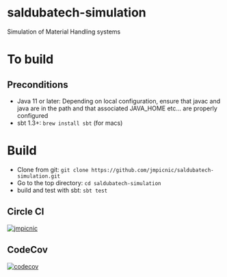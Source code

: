 # saldubatech-simulation
Simulation of Material Handling systems

# To build
## Preconditions
* Java 11 or later: Depending on local configuration, ensure that javac and java 
are in the path and that associated JAVA_HOME etc... are properly configured
* sbt 1.3+: `brew install sbt` (for macs)

# Build
* Clone from git: `git clone https://github.com/jmpicnic/saldubatech-simulation.git`
* Go to the top directory: `cd saldubatech-simulation`
* build and test with sbt: `sbt test`


## Circle CI
[![jmpicnic](https://circleci.com/gh/circleci/circleci-docs.svg?style=svg)](https://circleci.com/gh/jmpicnic/saldubatech-simulation)

## CodeCov
[![codecov](https://codecov.io/gh/jmpicnic/saldubatech-simulation/branch/master/graph/badge.svg?token=8CcUQaV1RQ)](https://codecov.io/gh/jmpicnic/saldubatech-simulation)
